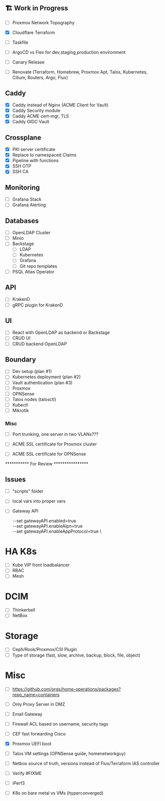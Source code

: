 ## 🏗️ Work in Progress

- [ ] Proxmox Network Topography
- [x] Cloudflare Terraform
- [ ] Taskfile
- [ ] ArgoCD vs Flex for dev,staging,production environment
- [ ] Canary Release
- [ ] Renovate (Terraform, Homebrew, Proxmox Apt, Talos, Kubernetes, Cilium, Routers, Argo, Flux) 


## Caddy

- [x] Caddy instead of Nginx (ACME Client for Vault)
- [x] Caddy Security module                        
- [x] Caddy ACME cert-mgr, TLS                     
- [x] Caddy OIDC Vault                             

## Crossplane
- [x] PKI server certificate
- [x] Replace to namespaced Claims
- [x] Pipeline with functions
- [x] SSH OTP 
- [x] SSH CA

## Monitoring
- [ ] Grafana Stack 
- [ ] Grafana Alerting

## Databases
- [ ] OpenLDAP Cluster
- [ ] Minio
- [ ] Backstage
    - [ ] LDAP
    - [ ] Kubernetes
    - [ ] Grafana
    - [ ] Git repo templates
- [ ] PSQL Atlas Operator

## API
- [ ] KrakenD                                                   
- [ ] gRPC plugin for KrakenD 

## UI
- [ ] React with OpenLDAP as backend or Backstage
- [ ] CRUD UI
- [ ] CRUD backend OpenLDAP

## Boundary                 
- [ ] Dev setup                 (plan #1)
- [ ] Kubernetes deployment     (plan #2)
- [ ] Vault authentication      (plan #3)
- [ ] Proxmox
- [ ] OPNSense
- [ ] Talos nodes (talosctl)
- [ ] Kubectl
- [ ] Mikrotik

### Misc

- [ ] Port trunking, one server in two VLANs??? 
- [ ] ACME SSL certificate for Proxmox cluster
- [ ] ACME SSL certificate for OPNSense




*********** For Review ****************

## Issues
- [ ] "scripts" folder
- [ ] local vars into proper vars
- [ ] Gateway API

    --set gatewayAPI.enabled=true \
    --set gatewayAPI.enableAlpn=true \
    --set gatewayAPI.enableAppProtocol=true \

# HA K8s
- [ ] Kube VIP front loadbalancer
- [ ] RBAC
- [ ] Mesh

# DCIM
- [ ] Thinkerbell
- [ ] NetBox

# Storage
- [ ] Ceph/Rook/Proxmox/CSI Plugin
- [ ] Type of storage (fast, slow, archive, backup, block, file, object)

# Misc
- [ ] https://github.com/orgs/home-operations/packages?repo_name=containers
- [ ] Only Proxy Server in DMZ 
- [ ] Email Gateway
- [ ] Firewall ACL based on username, security tags
- [ ] CEF fast forwarding Cisco
- [x] Proxmox UEFI boot
- [ ] Talos VM settings (OPNSense guide, homenetworkguy) 
- [ ] Netbox source of truth, versions instead of Flux/Terraform IAS controller
- [ ] Verify #FIXME
- [ ] iPerf3
- [ ] K8s on bare metal vs VMs (hyperconverged) 

